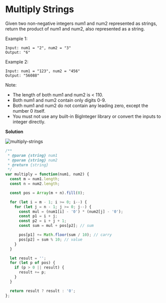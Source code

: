 # Multiply Strings

Given two non-negative integers num1 and num2 represented as strings, return the product of num1 and num2, also represented as a string.

Example 1:

```
Input: num1 = "2", num2 = "3"
Output: "6"
```

Example 2:

```
Input: num1 = "123", num2 = "456"
Output: "56088"
```

Note:

- The length of both num1 and num2 is < 110.
- Both num1 and num2 contain only digits 0-9.
- Both num1 and num2 do not contain any leading zero, except the number 0 itself.
- You must not use any built-in BigInteger library or convert the inputs to integer directly.

**Solution**

![multiply-strings](https://user-images.githubusercontent.com/565300/45391126-c5be1e00-b5d6-11e8-954c-74da7f84ae0f.jpg)

```javascript
/**
 * @param {string} num1
 * @param {string} num2
 * @return {string}
 */
var multiply = function(num1, num2) {
  const m = num1.length;
  const n = num2.length;

  const pos = Array(m + n).fill(0);

  for (let i = m - 1; i >= 0; i--) {
    for (let j = n - 1; j >= 0; j--) {
      const mul = (num1[i] - '0') * (num2[j] - '0');
      const p1 = i + j;
      const p2 = i + j + 1;
      const sum = mul + pos[p2]; // sum

      pos[p1] += Math.floor(sum / 10); // carry
      pos[p2] = sum % 10; // value
    }
  }

  let result = '';
  for (let p of pos) {
    if (p > 0 || result) {
      result += p;
    }
  }

  return result ? result : '0';
};
```
